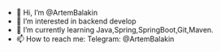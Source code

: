 - 👋 Hi, I’m @ArtemBalakin
- 👀 I’m interested in backend develop
- 🌱 I’m currently learning Java,Spring,SpringBoot,Git,Maven.
- 📫 How to reach me: Telegram: @ArtemBalakin

<!---
ArtemBalakin/ArtemBalakin is a ✨ special ✨ repository because its `README.md` (this file) appears on your GitHub profile.
You can click the Preview link to take a look at your changes.
--->
